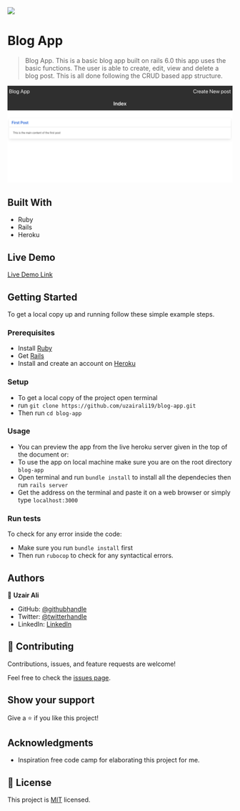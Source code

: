 ![](https://img.shields.io/badge/Microverse-blueviolet)

# Blog App

> Blog App. This is a basic blog app built on rails 6.0 this app uses the basic functions. The user is able to create, edit, view and delete a blog post. This is all done following the CRUD based app structure.

![screenshot](./screenshot.png)

## Built With

- Ruby
- Rails
- Heroku

## Live Demo

[Live Demo Link](https://my-firstblog-app.herokuapp.com/)

## Getting Started

To get a local copy up and running follow these simple example steps.

### Prerequisites

- Install [Ruby](https://www.ruby-lang.org/en/)
- Get [Rails](https://rubyonrails.org/)
- Install and create an account on [Heroku](https://www.heroku.com/)

### Setup

- To get a local copy of the project open terminal
- run `git clone https://github.com/uzairali19/blog-app.git`
- Then run `cd blog-app`

### Usage

- You can preview the app from the live heroku server given in the top of the document or:
- To use the app on local machine make sure you are on the root directory `blog-app`
- Open terminal and run `bundle install` to install all the dependecies then run `rails server`
- Get the address on the terminal and paste it on a web browser or simply type `localhost:3000`

### Run tests

To check for any error inside the code:

- Make sure you run `bundle install` first
- Then run `rubocop` to check for any syntactical errors.

## Authors

👤 **Uzair Ali**

- GitHub: [@githubhandle](https://github.com/uzairali19)
- Twitter: [@twitterhandle](https://twitter.com/Uzairali751)
- LinkedIn: [LinkedIn](https://www.linkedin.com/in/uzairali19/)

## 🤝 Contributing

Contributions, issues, and feature requests are welcome!

Feel free to check the [issues page](https://github.com/uzairali19/blog-app/issues/).

## Show your support

Give a ⭐️ if you like this project!

## Acknowledgments

- Inspiration free code camp for elaborating this project for me.

## 📝 License

This project is [MIT](./MIT.md) licensed.
